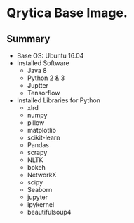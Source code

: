 # Qrytica Base Image.

## Summary
- Base OS: Ubuntu 16.04
- Installed Software
  - Java 8
  - Python 2 & 3
  - Juptter
  - Tensorflow
- Installed Libraries for Python
  - xlrd
  - numpy       
  - pillow
  - matplotlib
  - scikit-learn
  - Pandas
  - scrapy
  - NLTK
  - bokeh
  - NetworkX
  - scipy
  - Seaborn
  - jupyter
  - ipykernel
  - beautifulsoup4
